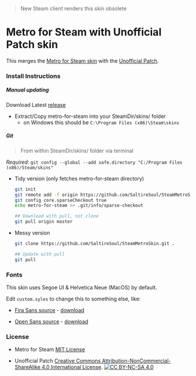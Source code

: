 > New Steam client renders this skin obsolete

# Metro for Steam with Unofficial Patch skin

This merges the [Metro for Steam skin](https://github.com/minischetti/metro-for-steam) with the [Unofficial Patch](https://github.com/redsigma/UPMetroSkin/).

### Install Instructions

##### Manual updating

Download Latest [release](https://github.com/SaltireSoul/SteamMetroSkin/archive/refs/heads/master.zip)

- Extract/Copy metro-for-steam into your SteamDir/skins/ folder
  - on Windows this should be `C:\Program Files (x86)\Steam\skins`

##### Git

> From within SteamDir/skins/ folder via terminal

*Required*: `git config --global --add safe.directory "C:/Program Files (x86)/Steam/skins"`

- Tidy version (only fetches metro-for-steam directory)
  
  ```bash
  git init
  git remote add -f origin https://github.com/SaltireSoul/SteamMetroSkin.git
  git config core.sparseCheckout true
  echo metro-for-steam >> .git/info/sparse-checkout
  
  ## Download with pull, not clone
  git pull origin master
  ```

- Messy version
  
  ```bash
  git clone https://github.com/SaltireSoul/SteamMetroSkin.git .
  
  ## Update with pull
  git pull
  ```

### Fonts

This skin uses Segoe UI & Helvetica Neue (MacOS) by default.

Edit `custom.syles` to change this to something else, like:

- [Fira Sans source](https://github.com/mozilla/Fira) - [download](https://fonts.google.com/specimen/Fira+Sans)

- [Open Sans source](https://github.com/googlefonts/opensans) - [download](https://fonts.google.com/specimen/Open+Sans#standard-styles)

### License

- Metro for Steam [MIT License](https://choosealicense.com/licenses/mit/)

- Unofficial Patch [Creative Commons Attribution-NonCommercial-ShareAlike 4.0 International License][cc-by-nc-sa]. 
  [![CC BY-NC-SA 4.0][cc-by-nc-sa-shield]][cc-by-nc-sa]

[cc-by-nc-sa]: http://creativecommons.org/licenses/by-nc-sa/4.0/
[cc-by-nc-sa-image]: https://licensebuttons.net/l/by-nc-sa/4.0/88x31.png
[cc-by-nc-sa-shield]: https://img.shields.io/badge/License-CC%20BY--NC--SA%204.0-lightgrey.svg
